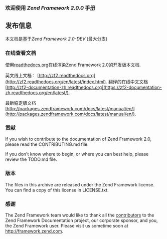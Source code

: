 ### 欢迎使用 *Zend Framework 2.0.0* 手册

## 发布信息

本文档是基于*Zend Framework 2.0-DEV* (最大分支)


### 在线查看文档

使用[readthedocs.org](http://readthedocs.org/)在线渲染Zend Framework 2.0的开发版本文档.

英文线上文档： 
[http://zf2.readthedocs.org](http://zf2.readthedocs.org/en/latest/index.html).
翻译的在线中文文档
[http://zf2-documentation-zh.readthedocs.org](https://zf2-documentation-zh.readthedocs.org/en/latest/).

最新稳定版文档
[http://packages.zendframework.com/docs/latest/manual/en/](http://packages.zendframework.com/docs/latest/manual/en/).


### 贡献

If you wish to contribute to the documentation of Zend Framework 2.0, please read the
CONTRIBUTING.md file.

If you don't know where to begin, or where you can best help, please review the
TODO.md file.

### 版本

The files in this archive are released under the Zend Framework license.
You can find a copy of this license in LICENSE.txt.

### 感谢

The Zend Framework team would like to thank all the [contributors](https://github.com/zendframework/zf2-documentation/contributors) to the Zend
Framework Documentation project, our corporate sponsor, and you, the Zend Framework user.
Please visit us sometime soon at http://framework.zend.com.
